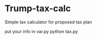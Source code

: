 # Trump-tax-calc
Simple tax calculator for proposed tax plan

put your info in var.py
python tax.py
